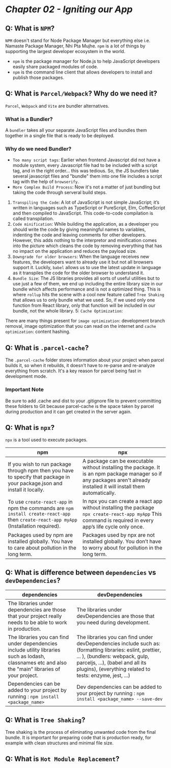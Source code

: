 # _Chapter 02 - Igniting our App_

## Q: What is `NPM`?
`NPM` doesn't stand for Node Package Manager but everything else i.e. Namaste Package Manager, Nhi Pta Mujhe.
`npm` is a lot of things by supporting the largest developer ecosystem in the world. 

* `npm` is the package manager for Node.js to help JavaScript developers easily share packaged modules of code.
* `npm` is the command line client that allows developers to install and publish those packages.

## Q: What is `Parcel/Webpack`? Why do we need it?
`Parcel`, `Webpack` and `Vite` are bundler alternatives.
### What is a Bundler?
A `bundler` takes all your separate JavaScript files and bundles them together in a single file that is ready to be deployed.

### Why do we need Bundler?
* `Too many script tags`: Earlier when frontend Javascript did not have a module system, every Javascript file had to be included with a script tag, and in the right order... this was tedious. So, the JS bundlers take several javascript files and "bundle" them into one file includes a script tag with the help of `browserify`.
* `More Complex Build Process`:
Now it's not a matter of just bundling but taking the code through serveral build steps.
1. `Transpiling the Code`: A lot of JavaScript is not simple JavaScript; it’s written in languages such as TypeScript or PureScript, Elm, CoffeeScript and then compiled to JavaScript. This code-to-code compilation is called transpilation.
2. `Code minification`: While building the application, as a developer you should write the code by giving meaningful names to variables, indenting the code and leaving comments for other developers. However, this adds nothing to the interpretor and minification comes into the picture which cleans the code by removing everything that has no impact on the application and reduces the payload size.
3. `Downgrade for older browsers`: When the language receives new features, the developers want to already use it but not all browsers support it. Luckily, `babel` allows us to use the latest update in language as it transpiles the code for the older browser to understand it.
4. `Bundle Size`: The JS libraries provides all sorts of useful utilities but to use just a few of them, we end up including the entire library size in our bundle which affects performance and is not a optimized thing. This is where `rollup` hits the scene with a cool new feature called `Tree Shaking` that allows us to only bundle what we used. So, if we used only one function from React library, only that function will be included in our bundle, not the whole library.
5: `Cache Optimization`: 

There are many things present for `image optimization`: development branch removal, image optimization that you can read on the internet and `cache optimization`: content hashing.

## Q: What is `.parcel-cache`?
The `.parcel-cache` folder stores information about your project when parcel builds it, so when it rebuilds, it doesn't have to re-parse and re-analyze everything from scratch. It's a key reason for parcel being fast in development mode.
### Important Note
Be sure to add .cache and dist to your .gitignore file to prevent committing these folders to Git because parcel-cache is the space taken by parcel during production and it can get created in the server again.

## Q: What is `npx`?
`npx` is a tool used to execute packages.

| npm | npx |
|---|---|
| If you wish to run package through npm then you have to specify that package in your package.json and install it locally. | A package can be executable without installing the package. It is an npm package manager so if any packages aren't already installed it will install them automatically. |
| To use `create-react-app` in npm the commands are `npm install create-react-app` then `create-react-app myApp` (Installation required). | In npx you can create a react app without installing the package `npx create-react-app myApp` This command is required in every app’s life cycle only once.|
| Packages used by npm are installed globally. You have to care about pollution in the long term. | Packages used by npx are not installed globally. You don’t have to worry about for pollution in the long term.|

## Q: What is difference between `dependencies` vs `devDependencies`?

| dependencies | devDependencies |
|---|---|
| The libraries under dependencies are those that your project really needs to be able to work in production. | The libraries under devDependencies are those that you need during development.|
| The libraries you can find under dependencies include utility libraries such as lodash, classnames etc and also the "main" libraries of your project.| The libraries you can find under devDependencies include such as: (formatting libraries: eslint, prettier, ... ), (bundlers: webpack, gulp, parceljs, ...), (babel and all its plugins), (everything related to tests: enzyme, jest, ...)|
|Dependencies can be added to your project by running : `npm install <package_name>`| Dev dependencies can be added to your project by running : `npm install <package_name> --save-dev`

## Q: What is `Tree Shaking`?
Tree shaking is the process of eliminating unwanted code from the final bundle. It is important for preparing code that is production ready, for example with clean structures and minimal file size.

## Q: What is `Hot Module Replacement`?
